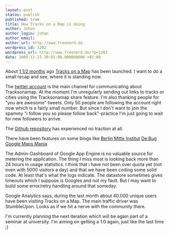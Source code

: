```yaml
---
layout: post
status: publish
published: true
title: How Tracks on a Map is doing
author: Johan
author_login: johan
author_email:
author_url: http://www.freenerd.de
wordpress_id: 1202
wordpress_url: http://www.freenerd.de/?p=1202
date: 2009-11-21 20:01:08.000000000 +01:00
---
```

About <a href="http://www.freenerd.de/archives/2009/1132/">1 1/2 months</a> ago <a href="http://www.tracksonamap.com">Tracks on a Map</a> has been launched. I want to do a small recap and see, where it is standing now.

The <a href="http://www.twitter.com/tracksonamap">twitter account</a> is the main channel for communicating about Tracksonamap. At the moment I'm unregularly sending out links to tracks or cities using the Tracksonamap share feature. I'm also thanking people for "you are awesome" tweets. Only 50 people are following the account right now which is a fairly small number. But since I don't want to join the spammy "i follow you so please follow back"-practice I'm just going to wait for new followers to arrive.

The <a href="http://github.com/freenerd/SoundCloud-Map/">Github repository</a> has experienced no traction at all.

There have been features on some blogs like
<a href="http://www.berlin-mitte-institut.de/interesting-soundcloudapp-tracksonamapcom/">Berlin Mitte Institut</a>
<a href="http://de-bug.de/medien/archives/soundcloud-weltreise-tracksonamap-com.html/">De:Bug</a>
<a href="http://googlemapsmania.blogspot.com/2009/11/soundcloud-google-map.html">Google Maps Mania</a>

The Admin-Dashboard of Google App Engine is no valuable source for metering the application. The thing I miss most is looking back more than 24 hours in usage statistics. I think that i have not been over quota yet (not even with 5000 visitors a day) and that we have been coding some solid code. At least that's what the logs indicate. The datastore sometimes gives timeouts which I suppose is Googles and not my fault. But I may want to build some error/retry handling around that someday.

Google Analytics says, during the last month about 40.000 unique users have been visiting Tracks on a Map. The main traffic driver was StumbleUpon. Looks as if we hit a nerve with the community there.

I'm currently planning the next iteration which will be again part of a seminar at university. I'm aiming on getting a 1.0 again, just like the last time ;)
